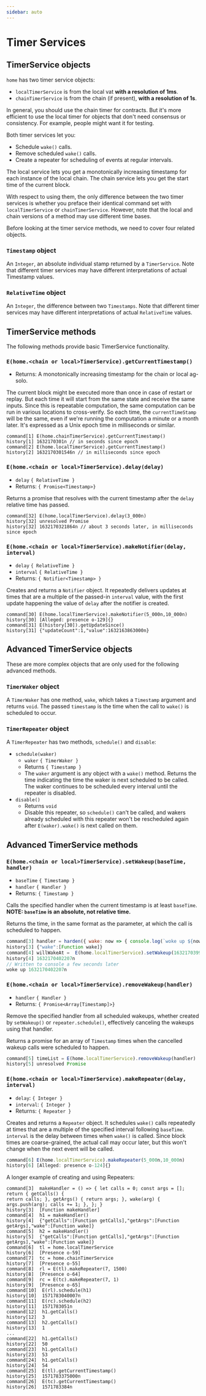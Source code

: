 ```yaml
---
sidebar: auto 
---
```

# Timer Services 
    
## TimerService objects

`home` has two timer service objects: 
- `localTimerService` is from the local vat **with a resolution of 1ms**.
- `chainTimerService` is from the chain (if present), **with a resolution of 1s**. 

In general, you should use the chain timer for contracts. But it's more efficient to 
use the local timer for objects that don't need consensus or consistency. 
For example, people might want it for testing. 

Both timer services let you:
- Schedule `wake()` calls.
- Remove scheduled `wake()` calls.
- Create a repeater for scheduling of events at regular intervals. 

The local service lets you get a monotonically increasing timestamp for each instance 
of the local chain. The chain service lets you get the start time of the current block.

With respect to using them, the only difference between the two timer
services is whether you preface their identical command set with
`localTimerService` or `chainTimerService`. However, note that
the local and chain versions of a method may use different time bases.

Before looking at the timer service methods, we need to cover four related objects.

### `Timestamp` object

An `Integer`, an absolute individual stamp returned by a `TimerService`.  Note that different
timer services may have different interpretations of actual Timestamp values.

### `RelativeTime` object

An `Integer`, the difference between two `Timestamps`.  Note that
different timer services may have different interpretations of actual `RelativeTime` values.

## TimerService methods

The following methods provide basic TimerService functionality.

### `E(home.<chain or local>TimerService).getCurrentTimestamp()`
- Returns: A monotonically increasing timestamp for the chain or local ag-solo.

The current block might be executed more than once in case of restart or replay.
But each time it will start from the same state and receive the same inputs. 
Since this is repeatable computation, the same computation can be run in various
locations to cross-verify. So each time, the `currentTimeStamp` will be the same, 
even if we're running the computation a minute or a month later. It's expressed 
as a Unix epoch time in milliseconds or similar.
```
command[1] E(home.chainTimerService).getCurrentTimestamp()
history[1] 1632170301n // in seconds since epoch
command[2] E(home.localTimerService).getCurrentTimestamp()
history[2] 1632170301546n // in milliseconds since epoch
```

### `E(home.<chain or local>TimerService).delay(delay)`
- `delay` `{ RelativeTime }`
- Returns: `{ Promise<Timestamp>}`

Returns a promise that resolves with the current timestamp after the `delay`
relative time has passed.

```
command[32] E(home.localTimerService).delay(3_000n)
history[32] unresolved Promise
history[32] 1632170321864n // about 3 seconds later, in milliseconds since epoch
```

### `E(home.<chain or local>TimerService).makeNotifier(delay, interval)`
- `delay` `{ RelativeTime }`
- `interval` `{ RelativeTime }`
- Returns: `{ Notifier<Timestamp> }`

Creates and returns a `Notifier` object. It repeatedly delivers updates at times
that are a multiple of the passed-in `interval` value, with the first update happening
the value of `delay` after the notifier is created.

```
command[30] E(home.localTimerService).makeNotifier(5_000n,10_000n)
history[30] [Alleged: presence o-129]{}
command[31] E(history[30]).getUpdateSince()
history[31] {"updateCount":1,"value":1632163863000n}
```

## Advanced TimerService objects

These are more complex objects that are only used for the following advanced methods.

### `TimerWaker` object

A `TimerWaker` has one method, `wake`, which takes a `Timestamp` argument and returns `void`. 
The passed `timestamp` is the time when the call to `wake()` is scheduled to occur.

### `TimerRepeater` object

A `TimerRepeater` has two methods, `schedule()` and `disable`:
- `schedule(waker)`
  - `waker` `{ TimerWaker }`
  - Returns `{ Timestamp }`  
  - The `waker` argument is any object with a `wake()` method. Returns the 
    time indicating the time the waker is next scheduled to be called.  The waker continues
    to be scheduled every interval until the repeater is disabled.
- `disable()`
  - Returns `void`
  - Disable this repeater, so `schedule()` can't be called, and wakers already 
    scheduled with this repeater won't be rescheduled again 
    after `E(waker).wake()` is next called on them.
    
## Advanced TimerService methods

### `E(home.<chain or local>TimerService).setWakeup(baseTime, handler)`
- `baseTime` `{ Timestamp }` 
- `handler` `{ Handler }`
- Returns: `{ Timestamp }` 

Calls the specified handler when the current timestamp is at least `baseTime`.
**NOTE: `baseTime` is an absolute, not relative time.**

Returns the time, in the same format as the parameter,
at which the call is scheduled to happen. 

```js
command[3] handler = harden({ wake: now => { console.log(`woke up ${now}`); }})
history[3] {"wake":[Function wake]}
command[4] willWakeAt =  E(home.localTimerService).setWakeup(1632170399207n + 3_000n, handler)
history[4] 1632170402207n
// Written to console a few seconds later
woke up 1632170402207n
```

### `E(home.<chain or local>TimerService).removeWakeup(handler)`
- `handler` `{ Handler }`
- Returns: `{ Promise<Array[Timestamp]>}`

Remove the specified handler from all scheduled wakeups, whether
created by `setWakeup()` or `repeater.schedule()`, effectively
canceling the wakeups using that handler.

Returns a promise for an array of `Timestamp` times when the cancelled wakeup calls were scheduled to happen.

```js
command[5] timeList = E(home.localTimerService).removeWakeup(handler)
history[5] unresolved Promise
```
  
### `E(home.<chain or local>TimerService).makeRepeater(delay, interval)`
- `delay`: `{ Integer }`
- `interval`: `{ Integer }`
- Returns: `{ Repeater }` 

Creates and returns a `Repeater` object. It schedules `wake()` calls repeatedly at 
times that are a multiple of the specified interval following `baseTime`. `interval`
is the delay between times when `wake()` is called. Since block times are coarse-grained,
the actual call may occur later, but this won't change when the
next event will be called. 
```js
command[6] E(home.localTimerService).makeRepeater(5_000n,10_000n)
history[6] [Alleged: presence o-124]{}
```

A longer example of creating and using Repeaters:

```
command[3]  makeHandler = () => { let calls = 0; const args = []; return { getCalls() {
return calls; }, getArgs() { return args; }, wake(arg) { args.push(arg); calls += 1; }, }; }
history[3]  [Function makeHandler]
command[4]  h1 = makeHandler()
history[4]  {"getCalls":[Function getCalls],"getArgs":[Function getArgs],"wake":[Function wake]}
command[5]  h2 = makeHandler()
history[5]  {"getCalls":[Function getCalls],"getArgs":[Function getArgs],"wake":[Function wake]}
command[6]  tl = home.localTimerService
history[6]  [Presence o-59]  
command[7]  tc = home.chainTimerService
history[7]  [Presence o-55]  
command[8]  rl = E(tl).makeRepeater(7, 1500)
history[8]  [Presence o-64]  
command[9]  rc = E(tc).makeRepeater(7, 1)
history[9]  [Presence o-65]  
command[10]  E(rl).schedule(h1)
history[10]  1571783040007n
command[11]  E(rc).schedule(h2)
history[11]  1571783051n
command[12]  h1.getCalls()
history[12]  3
command[13]  h2.getCalls()
history[13]  1
...
command[22]  h1.getCalls()
history[22]  50
command[23]  h1.getCalls()
history[23]  53
command[24]  h1.getCalls()
history[24]  54
command[25]  E(tl).getCurrentTimestamp()
history[25]  1571783375000n
command[26]  E(tc).getCurrentTimestamp()
history[26]  1571783384n
```
